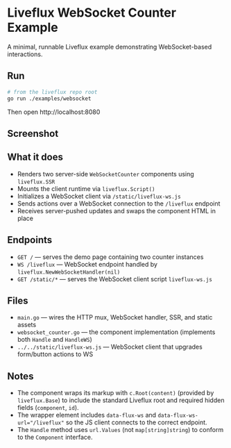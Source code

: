# Liveflux WebSocket Counter Example

A minimal, runnable Liveflux example demonstrating WebSocket-based interactions.

## Run

```bash
# from the liveflux repo root
go run ./examples/websocket
```

Then open http://localhost:8080

## Screenshot

<!-- Optional: add a screenshot image next to this README -->
<!-- ![WebSocket Counter — Two instances](./screenshot.png) -->

## What it does
- Renders two server-side `WebSocketCounter` components using `liveflux.SSR`
- Mounts the client runtime via `liveflux.Script()`
- Initializes a WebSocket client via `/static/liveflux-ws.js`
- Sends actions over a WebSocket connection to the `/liveflux` endpoint
- Receives server-pushed updates and swaps the component HTML in place

## Endpoints
- `GET /` — serves the demo page containing two counter instances
- `WS /liveflux` — WebSocket endpoint handled by `liveflux.NewWebSocketHandler(nil)`
- `GET /static/*` — serves the WebSocket client script `liveflux-ws.js`

## Files
- `main.go` — wires the HTTP mux, WebSocket handler, SSR, and static assets
- `websocket_counter.go` — the component implementation (implements both `Handle` and `HandleWS`)
- `../../static/liveflux-ws.js` — WebSocket client that upgrades form/button actions to WS

## Notes
- The component wraps its markup with `c.Root(content)` (provided by `liveflux.Base`) to include the standard Liveflux root and required hidden fields (`component`, `id`).
- The wrapper element includes `data-flux-ws` and `data-flux-ws-url="/liveflux"` so the JS client connects to the correct endpoint.
- The `Handle` method uses `url.Values` (not `map[string]string`) to conform to the `Component` interface.
